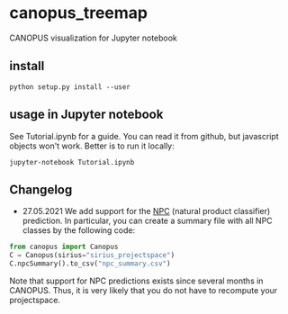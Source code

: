 # canopus_treemap
CANOPUS visualization for Jupyter notebook

## install

```
python setup.py install --user
```

## usage in Jupyter notebook

See Tutorial.ipynb for a guide. You can read it from github, but javascript objects won't work. Better is to run it locally:
```
jupyter-notebook Tutorial.ipynb
```

## Changelog

* 27.05.2021 We add support for the [NPC](https://doi.org/10.26434/chemrxiv.12885494.v1) (natural product classifier) prediction. In particular, you can create a summary file with all NPC classes by the following code: 
```python
from canopus import Canopus
C = Canopus(sirius="sirius_projectspace")
C.npcSummary().to_csv("npc_summary.csv")
```

Note that support for NPC predictions exists since several months in CANOPUS. Thus, it is very likely that you do not have to recompute your projectspace. 
